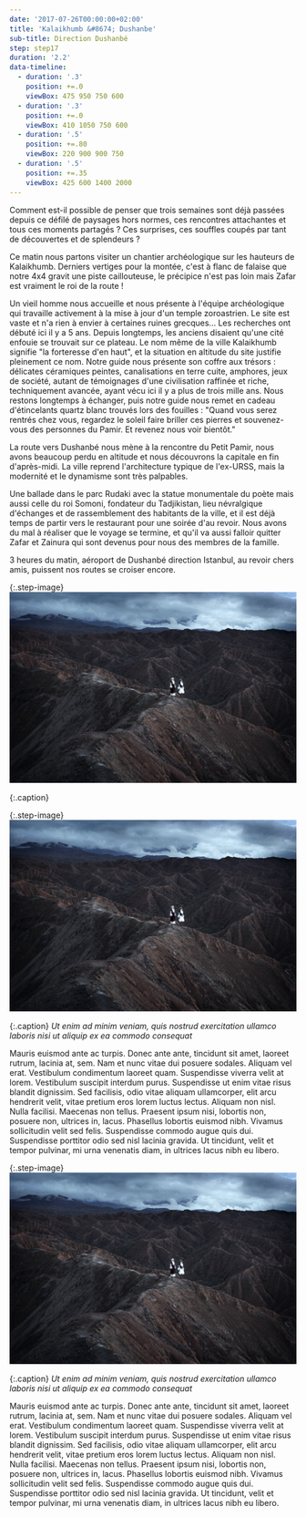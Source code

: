 ```yaml
---
date: '2017-07-26T00:00:00+02:00'
title: 'Kalaikhumb &#8674; Dushanbe'
sub-title: Direction Dushanbé
step: step17
duration: '2.2'
data-timeline:
  - duration: '.3'
    position: +=.0
    viewBox: 475 950 750 600
  - duration: '.3'
    position: +=.0
    viewBox: 410 1050 750 600
  - duration: '.5'
    position: +=.80
    viewBox: 220 900 900 750
  - duration: '.5'
    position: +=.35
    viewBox: 425 600 1400 2000
---
```

Comment est-il possible de penser que trois semaines sont déjà passées depuis ce défilé de paysages hors normes, ces rencontres attachantes et tous ces moments partagés ? Ces surprises, ces souffles coupés par tant de découvertes et de splendeurs ?

Ce matin nous partons visiter un chantier archéologique sur les hauteurs de Kalaikhumb. Derniers vertiges pour la montée, c'est à flanc de falaise que notre 4x4 gravit une piste caillouteuse, le précipice n'est pas loin mais Zafar est vraiment le roi de la route !

Un vieil homme nous accueille et nous présente à l'équipe archéologique qui travaille activement à la mise à jour d'un temple zoroastrien. Le site est vaste et n'a rien à envier à certaines ruines grecques...  Les recherches ont débuté ici il y a 5 ans. Depuis longtemps, les anciens disaient qu'une cité enfouie se trouvait sur ce plateau. Le nom même de la ville Kalaikhumb signifie "la forteresse d'en haut", et la situation en altitude du site justifie pleinement ce nom. Notre guide nous présente son coffre aux trésors : délicates céramiques peintes, canalisations en terre cuite, amphores, jeux de société, autant de témoignages d'une civilisation raffinée et riche, techniquement avancée, ayant vécu ici il y a plus de trois mille ans. Nous restons longtemps à échanger, puis notre guide nous remet en cadeau d'étincelants quartz blanc trouvés lors des fouilles : "Quand vous serez rentrés chez vous, regardez le soleil faire briller ces pierres et souvenez-vous des personnes du Pamir. Et revenez nous voir bientôt."

La route vers Dushanbé nous mène à la rencontre du Petit Pamir, nous avons beaucoup perdu en altitude et nous découvrons la capitale en fin d'après-midi. La ville reprend l'architecture typique de l'ex-URSS, mais la modernité et le dynamisme sont très palpables.

Une ballade dans le parc Rudaki avec la statue monumentale du poète mais aussi celle du roi Somoni, fondateur du Tadjikistan, lieu névralgique d'échanges et de rassemblement des habitants de la ville, et il est déjà temps de partir vers le restaurant pour une soirée d'au revoir. Nous avons du mal à réaliser que le voyage se termine, et qu'il va aussi falloir quitter Zafar et Zainura qui sont devenus pour nous des membres de la famille.

3 heures du matin, aéroport de Dushanbé direction Istanbul, au revoir chers amis, puissent nos routes se croiser encore. 



{:.step-image}
[![](/assets/img/uploads/kirghyzstan.jpeg)](/assets/img/uploads/kirghyzstan.jpeg "kirghyzstan")

{:.caption}

{:.step-image}
[![](/assets/img/uploads/kirghyzstan.jpeg)](/assets/img/uploads/kirghyzstan.jpeg "kirghyzstan")

{:.caption}
_Ut enim ad minim veniam, quis nostrud exercitation ullamco laboris nisi ut aliquip ex ea commodo consequat_

Mauris euismod ante ac turpis. Donec ante ante, tincidunt sit amet, laoreet rutrum, lacinia at, sem. Nam et nunc vitae dui posuere sodales. Aliquam vel erat. Vestibulum condimentum laoreet quam. Suspendisse viverra velit at lorem. Vestibulum suscipit interdum purus. Suspendisse ut enim vitae risus blandit dignissim. Sed facilisis, odio vitae aliquam ullamcorper, elit arcu hendrerit velit, vitae pretium eros lorem luctus lectus. Aliquam non nisl. Nulla facilisi. Maecenas non tellus. Praesent ipsum nisi, lobortis non, posuere non, ultrices in, lacus. Phasellus lobortis euismod nibh. Vivamus sollicitudin velit sed felis. Suspendisse commodo augue quis dui. Suspendisse porttitor odio sed nisl lacinia gravida. Ut tincidunt, velit et tempor pulvinar, mi urna venenatis diam, in ultrices lacus nibh eu libero.

{:.step-image}
[![](/assets/img/uploads/kirghyzstan.jpeg)](/assets/img/uploads/kirghyzstan.jpeg "kirghyzstan")

{:.caption}
_Ut enim ad minim veniam, quis nostrud exercitation ullamco laboris nisi ut aliquip ex ea commodo consequat_

Mauris euismod ante ac turpis. Donec ante ante, tincidunt sit amet, laoreet rutrum, lacinia at, sem. Nam et nunc vitae dui posuere sodales. Aliquam vel erat. Vestibulum condimentum laoreet quam. Suspendisse viverra velit at lorem. Vestibulum suscipit interdum purus. Suspendisse ut enim vitae risus blandit dignissim. Sed facilisis, odio vitae aliquam ullamcorper, elit arcu hendrerit velit, vitae pretium eros lorem luctus lectus. Aliquam non nisl. Nulla facilisi. Maecenas non tellus. Praesent ipsum nisi, lobortis non, posuere non, ultrices in, lacus. Phasellus lobortis euismod nibh. Vivamus sollicitudin velit sed felis. Suspendisse commodo augue quis dui. Suspendisse porttitor odio sed nisl lacinia gravida. Ut tincidunt, velit et tempor pulvinar, mi urna venenatis diam, in ultrices lacus nibh eu libero.
